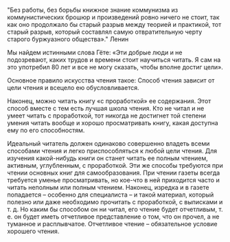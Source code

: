 "Без работы, без борьбы книжное знание коммунизма из коммунистических брошюр и произведений ровно ничего не стоит, так как оно продолжало бы старый разрыв между теорией и практикой, тот старый разрыв, который составлял самую отвратительную черту старого буржуазного общества»." Ленин

Мы найдем истинными слова Гёте: «Эти добрые люди и не подозревают, каких трудов и времени стоит научиться читать. Я сам на это употребил 80 лет и все не могу сказать, чтобы вполне достиг цели».

Основное правило искусства чтения такое: 
	Способ чтения зависит от цели чтения и всецело ею обусловливается.

Наконец, можно читать книгу «с проработкой» ее содержания. Этот способ вместе с тем есть лучшая школа чтения. Кто не читал и не умеет читать с проработкой, тот никогда не достигнет той степени умения читать вообще и хорошо просматривать книгу, какая доступна ему по его способностям.

Идеальный читатель должен одинаково совершенно владеть всеми способами чтения и легко приспособляться к любой цели чтения. Для изучения какой-нибудь книги он станет читать ее полным чтением, активным, углубленным, с проработкой. Эти же способы требуются при чтении основных книг для самообразования. При чтении газеты всегда требуется уменье просматривать, но кое-что в ней приходится часто и читать неполным или полным чтением. Наконец, изредка и в газете попадается – особенно для специалиста – и такой материал, который полезно или даже необходимо прочитать с проработкой, с выписками и т. д. Но каким бы способом он ни читал, его чтение будет отчетливым, т. е. он будет иметь отчетливое представление о том, что он прочел, а не туманное и расплывчатое. Отчетливое чтение – обязательное условие хорошего чтения.

